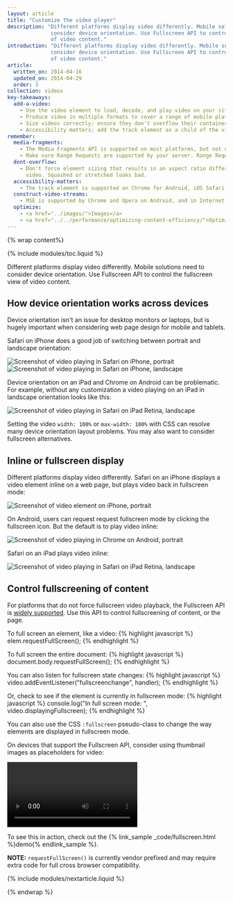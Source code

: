 ```yaml
---
layout: article
title: "Customize the video player"
description: "Different platforms display video differently. Mobile solutions need to
              consider device orientation. Use Fullscreen API to control the fullscreen view
              of video content."
introduction: "Different platforms display video differently. Mobile solutions need to
              consider device orientation. Use Fullscreen API to control the fullscreen view
              of video content."
article:
  written_on: 2014-04-16
  updated_on: 2014-04-29
  order: 3
collection: videos
key-takeaways:
  add-a-video:
    - Use the video element to load, decode, and play video on your site.
    - Produce video in multiple formats to cover a range of mobile platforms.
    - Size videos correctly; ensure they don't overflow their containers.
    - Accessibility matters; add the track element as a child of the video element.
remember:
  media-fragments:
    - The Media Fragments API is supported on most platforms, but not on iOS.
    - Make sure Range Requests are supported by your server. Range Requests are enabled by default on most servers, but some hosting services may turn them off.
  dont-overflow:
    - Don't force element sizing that results in an aspect ratio different from the original
      video. Squashed or stretched looks bad.
  accessibility-matters:
    - The track element is supported on Chrome for Android, iOS Safari, and all current browsers on desktop except Firefox (see <a href="http://caniuse.com/track" title="Track element support status">caniuse.com/track</a>). There are several polyfills available too. We recommend <a href='//www.delphiki.com/html5/playr/' title='Playr track element polyfill'>Playr</a> or <a href='//captionatorjs.com/' title='Captionator track'>Captionator</a>.
  construct-video-streams:
    - MSE is supported by Chrome and Opera on Android, and in Internet Explorer 11 and Chrome for desktop, with support planned for <a href='http://wiki.mozilla.org/Platform/MediaSourceExtensions' title='Firefox Media Source Extensions implementation timeline'>Firefox</a>.
  optimize:
    - <a href="../images/">Images</a>
    - <a href="../../performance/optimizing-content-efficiency/">Optimizing content efficiency</a>
---
```


{% wrap content%}

{% include modules/toc.liquid %}

<style>

  img, video, object {
    max-width: 100%;
  }

  img.center {
    display: block;
    margin-left: auto;
    margin-right: auto;
  }

</style>

Different platforms display video differently. Mobile solutions need to
consider device orientation. Use Fullscreen API to control the fullscreen view
of video content.

## How device orientation works across devices

Device orientation isn't an issue for desktop monitors or laptops, but is
hugely important when considering web page design for mobile and tablets.

Safari on iPhone does a good job of switching between portrait and landscape
orientation:

<div class="clear">
    <img class="g-wide--1 g-medium--half" alt="Screenshot of video playing in Safari on iPhone, portrait" src="images/iPhone-video-playing-portrait.png">
    <img class="g-wide--2 g-wide--last g-medium--half g--last" alt="Screenshot of video playing in Safari on iPhone, landscape" src="images/iPhone-video-playing-landscape.png">
</div>

Device orientation on an iPad and Chrome on Android can be problematic.
For example, without any customization a video playing on an iPad in landscape
orientation looks like this:

<img class="center" alt="Screenshot of video playing in Safari on iPad Retina, landscape"
src="images/iPad-Retina-landscape-video-playing.png">

Setting the video `width: 100%` or `max-width: 100%` with CSS can resolve
many device orientation layout problems. You may also want to consider
fullscreen alternatives.

## Inline or fullscreen display

Different platforms display video differently. Safari on an iPhone displays a
video element inline on a web page, but plays video back in fullscreen mode:

<img class="center" alt="Screenshot of video element on iPhone, portrait" src="images/iPhone-video-with-poster.png">

On Android, users can request request fullscreen mode by clicking the
fullscreen icon. But the default is to play video inline:

<img class="center" alt="Screenshot of video playing in Chrome on Android, portrait" src="images/Chrome-Android-video-playing-portrait-3x5.png">

Safari on an iPad plays video inline:

<img class="center" alt="Screenshot of video playing in Safari on iPad Retina, landscape" src="images/iPad-Retina-landscape-video-playing.png">

## Control fullscreening of content

For platforms that do not force fullscreen video playback, the Fullscreen API
is [widely supported](//caniuse.com/fullscreen). Use this API to control
fullscreening of content, or the page.

To full screen an element, like a video:
{% highlight javascript %}
elem.requestFullScreen();
{% endhighlight %}

To full screen the entire document:
{% highlight javascript %}
document.body.requestFullScreen();
{% endhighlight %}

You can also listen for fullscreen state changes:
{% highlight javascript %}
video.addEventListener("fullscreenchange", handler);
{% endhighlight %}

Or, check to see if the element is currently in fullscreen mode:
{% highlight javascript %}
console.log("In full screen mode: ", video.displayingFullscreen);
{% endhighlight %}

You can also use the CSS `:fullscreen` pseudo-class to change the way
elements are displayed in fullscreen mode.

On devices that support the Fullscreen API, consider using thumbnail
images as placeholders for video:

<video autoplay loop class="center">
  <source src="video/fullscreen.webm" type="video/webm">
  <source src="video/fullscreen.mp4" type="video/mp4">
  <p>This browser does not support the video element.</p>
</video>

To see this in action, check out the {% link_sample _code/fullscreen.html %}demo{% endlink_sample %}.

**NOTE:** `requestFullScreen()` is currently vendor prefixed and may require
extra code for full cross browser compatibility.

{% include modules/nextarticle.liquid %}

{% endwrap %}
